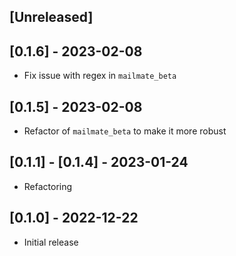 ## [Unreleased]

## [0.1.6] - 2023-02-08

- Fix issue with regex in `mailmate_beta`

## [0.1.5] - 2023-02-08

- Refactor of `mailmate_beta` to make it more robust

## [0.1.1] - [0.1.4] - 2023-01-24

- Refactoring

## [0.1.0] - 2022-12-22

- Initial release
